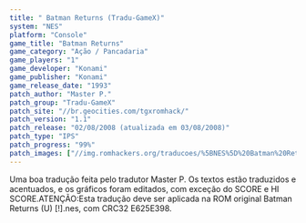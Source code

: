 ```yaml
---
title: " Batman Returns (Tradu-GameX)"
system: "NES"
platform: "Console"
game_title: "Batman Returns"
game_category: "Ação / Pancadaria"
game_players: "1"
game_developer: "Konami"
game_publisher: "Konami"
game_release_date: "1993"
patch_author: "Master P."
patch_group: "Tradu-GameX"
patch_site: "//br.geocities.com/tgxromhack/"
patch_version: "1.1"
patch_release: "02/08/2008 (atualizada em 03/08/2008)"
patch_type: "IPS"
patch_progress: "99%"
patch_images: ["//img.romhackers.org/traducoes/%5BNES%5D%20Batman%20Returns%20-%20Tradu-GameX%20-%2001.png","//img.romhackers.org/traducoes/%5BNES%5D%20Batman%20Returns%20-%20Tradu-GameX%20-%2002.png","//img.romhackers.org/traducoes/%5BNES%5D%20Batman%20Returns%20-%20Tradu-GameX%20-%2003.png"]
---
```

Uma boa tradução feita pelo tradutor Master P. Os textos estão traduzidos e acentuados, e os gráficos foram editados, com exceção do SCORE e HI SCORE.ATENÇÃO:Esta tradução deve ser aplicada na ROM original Batman Returns (U) [!].nes, com CRC32 E625E398.